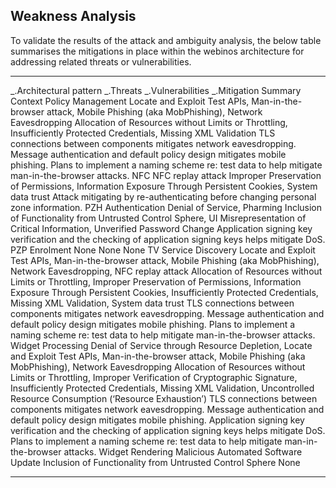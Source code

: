 Weakness Analysis
-----------------

To validate the results of the attack and ambiguity analysis, the below table summarises the mitigations in place within the webinos architecture for addressing related threats or vulnerabilities.

  ------------------------------ ----------------------------------------------------------------------------------------------------------------------------------------------------------------- --------------------------------------------------------------------------------------------------------------------------------------------------------------------------------------------------------------------------------- -----------------------------------------------------------------------------------------------------------------------------------------------------------------------------------------------------------------------------------------------------------------------------------------------------------------------------------------------------
  _.Architectural pattern   _.Threats                                                                                                                                                    _.Vulnerabilities                                                                                                                                                                                                            _.Mitigation Summary
  Context Policy Management      Locate and Exploit Test APIs, Man-in-the-browser attack, Mobile Phishing (aka MobPhishing), Network Eavesdropping                                                 Allocation of Resources without Limits or Throttling, Insufficiently Protected Credentials, Missing XML Validation                                                                                                                TLS connections between components mitigates network eavesdropping. Message authentication and default policy design mitigates mobile phishing. Plans to implement a naming scheme re: test data to help mitigate man-in-the-browser attacks.
  NFC                            NFC replay attack                                                                                                                                                 Improper Preservation of Permissions, Information Exposure Through Persistent Cookies, System data trust                                                                                                                          Attack mitigating by re-authenticating before changing personal zone information.
  PZH Authentication             Denial of Service, Pharming                                                                                                                                       Inclusion of Functionality from Untrusted Control Sphere, UI Misrepresentation of Critical Information, Unverified Password Change                                                                                                Application signing key verification and the checking of application signing keys helps mitigate DoS.
  PZP Enrolment                  None                                                                                                                                                              None                                                                                                                                                                                                                              None
  TV Service Discovery           Locate and Exploit Test APIs, Man-in-the-browser attack, Mobile Phishing (aka MobPhishing), Network Eavesdropping, NFC replay attack                              Allocation of Resources without Limits or Throttling, Improper Preservation of Permissions, Information Exposure Through Persistent Cookies, Insufficiently Protected Credentials, Missing XML Validation, System data trust      TLS connections between components mitigates network eavesdropping. Message authentication and default policy design mitigates mobile phishing. Plans to implement a naming scheme re: test data to help mitigate man-in-the-browser attacks.
  Widget Processing              Denial of Service through Resource Depletion, Locate and Exploit Test APIs, Man-in-the-browser attack, Mobile Phishing (aka MobPhishing), Network Eavesdropping   Allocation of Resources without Limits or Throttling, Improper Verification of Cryptographic Signature, Insufficiently Protected Credentials, Missing XML Validation, Uncontrolled Resource Consumption (‘Resource Exhaustion’)   TLS connections between components mitigates network eavesdropping. Message authentication and default policy design mitigates mobile phishing. Application signing key verification and the checking of application signing keys helps mitigate DoS. Plans to implement a naming scheme re: test data to help mitigate man-in-the-browser attacks.
  Widget Rendering               Malicious Automated Software Update                                                                                                                               Inclusion of Functionality from Untrusted Control Sphere                                                                                                                                                                          None
  ------------------------------ ----------------------------------------------------------------------------------------------------------------------------------------------------------------- --------------------------------------------------------------------------------------------------------------------------------------------------------------------------------------------------------------------------------- -----------------------------------------------------------------------------------------------------------------------------------------------------------------------------------------------------------------------------------------------------------------------------------------------------------------------------------------------------


